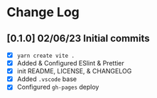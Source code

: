 # Change Log

## [0.1.0] 02/06/23 Initial commits

- [x] `yarn create vite .`
- [x] Added & Configured ESlint & Prettier
- [x] init README, LICENSE, & CHANGELOG
- [x] Added `.vscode` base
- [x] Configured `gh-pages` deploy
